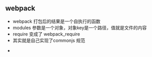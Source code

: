 ## webpack
- webpack 打包后的结果是一个自执行的函数
- modules 参数是一个对象，对象key是一个路径，值就是文件的内容
- require 变成了 webpack_require 
- 其实就是自己实现了commonjs 规范

* 